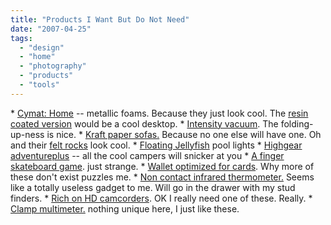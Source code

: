 ```yaml
---
title: "Products I Want But Do Not Need"
date: "2007-04-25"
tags: 
  - "design"
  - "home"
  - "photography"
  - "products"
  - "tools"
---
```


\* [Cymat: Home](http://www.cymat.com/ "Cymat: Home") -- metallic foams. Because they just look cool. The [resin coated version](http://www.alusion.com/product.html) would be a cool desktop. \* [Intensity vacuum](http://smallappliances.electroluxusa.com/node35.asp?ProdID=37007). The folding-up-ness is nice. \* [Kraft paper sofas.](http://www.molodesign.com/en/products/soft/softseating/paper.html) Because no one else will have one. Oh and their [felt rocks](http://www.molodesign.com/en/products/felt_rocks.html) look cool. \* [Floating Jellyfish](http://www.ubergizmo.com/15/archives/2007/04/floating_jelly_fish_a_stunner.html) pool lights \* [Highgear adventureplus](http://www.gadgets-weblog.com/50226711/highgear_adventureplus.php) -- all the cool campers will snicker at you \* [A finger skateboard game](http://www.coolest-gadgets.com/20070423/the-plug-play-skateboard/). just strange. \* [Wallet optimized for cards](http://www.kk.org/cooltools/archives/001661.php). Why more of these don't exist puzzles me. \* [Non contact infrared thermometer.](http://toolmonger.com/2007/04/20/dealmonger-non-contact-infrared-thermometer/) Seems like a totally useless gadget to me. Will go in the drawer with my stud finders. \* [Rich on HD camcorders](http://www.tongfamily.com/hd_camcorders_1.php). OK I really need one of these. Really. \* [Clamp multimeter.](http://toolmonger.com/2007/03/23/dealmonger-a-clamp-style-multimeter-for-12/) nothing unique here, I just like these.
